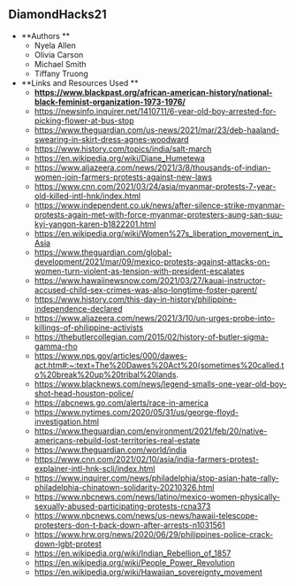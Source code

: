 ## DiamondHacks21
* **Authors **
   * Nyela Allen
   * Olivia Carson
   * Michael Smith
   * Tiffany Truong  
* **Links and Resources Used **
    * **https://www.blackpast.org/african-american-history/national-black-feminist-organization-1973-1976/**
    * https://newsinfo.inquirer.net/1410711/6-year-old-boy-arrested-for-picking-flower-at-bus-stop
    * https://www.theguardian.com/us-news/2021/mar/23/deb-haaland-swearing-in-skirt-dress-agnes-woodward
    * https://www.history.com/topics/india/salt-march
    * https://en.wikipedia.org/wiki/Diane_Humetewa
    * https://www.aljazeera.com/news/2021/3/8/thousands-of-indian-women-join-farmers-protests-against-new-laws
    * https://www.cnn.com/2021/03/24/asia/myanmar-protests-7-year-old-killed-intl-hnk/index.html
    * https://www.independent.co.uk/news/after-silence-strike-myanmar-protests-again-met-with-force-myanmar-protesters-aung-san-suu-kyi-yangon-karen-b1822201.html
    * https://en.wikipedia.org/wiki/Women%27s_liberation_movement_in_Asia
    * https://www.theguardian.com/global-development/2021/mar/09/mexico-protests-against-attacks-on-women-turn-violent-as-tension-with-president-escalates
    * https://www.hawaiinewsnow.com/2021/03/27/kauai-instructor-accused-child-sex-crimes-was-also-longtime-foster-parent/
    * https://www.history.com/this-day-in-history/philippine-independence-declared
    * https://www.aljazeera.com/news/2021/3/10/un-urges-probe-into-killings-of-philippine-activists
    * https://thebutlercollegian.com/2015/02/history-of-butler-sigma-gamma-rho
    * https://www.nps.gov/articles/000/dawes-act.htm#:~:text=The%20Dawes%20Act%20(sometimes%20called,to%20break%20up%20tribal%20lands.
    * https://www.blacknews.com/news/legend-smalls-one-year-old-boy-shot-head-houston-police/
    * https://abcnews.go.com/alerts/race-in-america
    * https://www.nytimes.com/2020/05/31/us/george-floyd-investigation.html
    * https://www.theguardian.com/environment/2021/feb/20/native-americans-rebuild-lost-territories-real-estate
    * https://www.theguardian.com/world/india
    * https://www.cnn.com/2021/02/10/asia/india-farmers-protest-explainer-intl-hnk-scli/index.html
    * https://www.inquirer.com/news/philadelphia/stop-asian-hate-rally-philadelphia-chinatown-solidarity-20210326.html
    * https://www.nbcnews.com/news/latino/mexico-women-physically-sexually-abused-participating-protests-rcna373
    * https://www.nbcnews.com/news/us-news/hawaii-telescope-protesters-don-t-back-down-after-arrests-n1031561
    * https://www.hrw.org/news/2020/06/29/philippines-police-crack-down-lgbt-protest
    * https://en.wikipedia.org/wiki/Indian_Rebellion_of_1857
    * https://en.wikipedia.org/wiki/People_Power_Revolution
    * https://en.wikipedia.org/wiki/Hawaiian_sovereignty_movement
